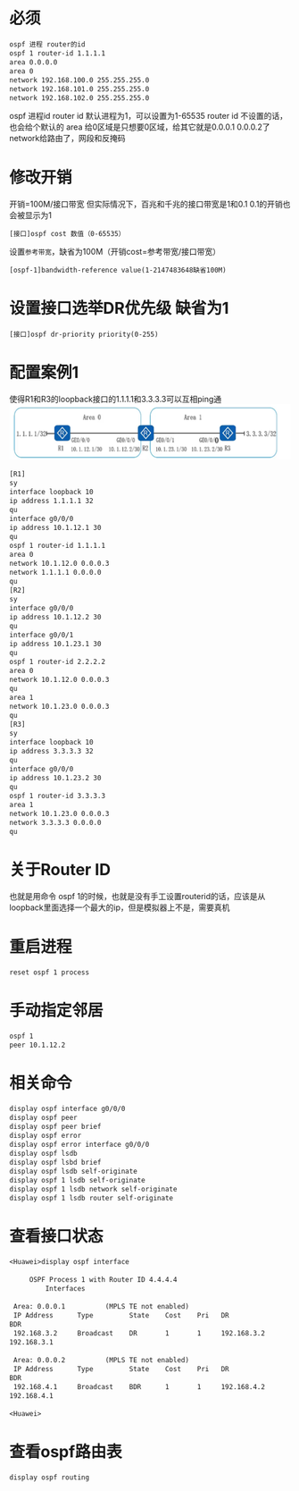 
# 必须
```
ospf 进程 router的id
ospf 1 router-id 1.1.1.1
area 0.0.0.0 
area 0
network 192.168.100.0 255.255.255.0
network 192.168.101.0 255.255.255.0
network 192.168.102.0 255.255.255.0
```
ospf 进程id router id
默认进程为1，可以设置为1-65535
router id 不设置的话，也会给个默认的
area 给0区域是只想要0区域，给其它就是0.0.0.1 0.0.0.2了
network给路由了，网段和反掩码
# 修改开销
开销=100M/接口带宽
但实际情况下，百兆和千兆的接口带宽是1和0.1      0.1的开销也会被显示为1
```
[接口]ospf cost 数值（0-65535）
```
设置`参考带宽`，缺省为100M（开销cost=参考带宽/接口带宽）
```
[ospf-1]bandwidth-reference value(1-2147483648缺省100M)
```
# 设置接口选举DR优先级 缺省为1
```
[接口]ospf dr-priority priority(0-255)
```
# 配置案例1
使得R1和R3的loopback接口的1.1.1.1和3.3.3.3可以互相ping通
![image-20247165643519.png|500](7_8ENSP实验配置/1ospf配置/ospf配置/image-20247165643519.png)

```
[R1]
sy
interface loopback 10
ip address 1.1.1.1 32
qu
interface g0/0/0
ip address 10.1.12.1 30
qu
ospf 1 router-id 1.1.1.1
area 0
network 10.1.12.0 0.0.0.3
network 1.1.1.1 0.0.0.0
qu
[R2]
sy
interface g0/0/0
ip address 10.1.12.2 30
qu
interface g0/0/1
ip address 10.1.23.1 30
qu
ospf 1 router-id 2.2.2.2
area 0
network 10.1.12.0 0.0.0.3
qu
area 1
network 10.1.23.0 0.0.0.3
qu
[R3]
sy
interface loopback 10
ip address 3.3.3.3 32
qu
interface g0/0/0
ip address 10.1.23.2 30
qu
ospf 1 router-id 3.3.3.3
area 1
network 10.1.23.0 0.0.0.3
network 3.3.3.3 0.0.0.0
qu

```

# 关于Router ID
也就是用命令 ospf 1的时候，也就是没有手工设置routerid的话，应该是从loopback里面选择一个最大的ip，但是模拟器上不是，需要真机
# 重启进程
```
reset ospf 1 process
```
# 手动指定邻居
```
ospf 1
peer 10.1.12.2
```
# 相关命令
```
display ospf interface g0/0/0
display ospf peer 
display ospf peer brief
display ospf error
display ospf error interface g0/0/0
display ospf lsdb
display ospf lsbd brief
display ospf lsdb self-originate
display ospf 1 lsdb self-originate
display ospf 1 lsdb network self-originate
display ospf 1 lsdb router self-originate
```

# 查看接口状态
```
<Huawei>display ospf interface 

	 OSPF Process 1 with Router ID 4.4.4.4
		 Interfaces 

 Area: 0.0.0.1          (MPLS TE not enabled)
 IP Address      Type         State    Cost    Pri   DR              BDR 
 192.168.3.2     Broadcast    DR       1       1     192.168.3.2     192.168.3.1
 
 Area: 0.0.0.2          (MPLS TE not enabled)
 IP Address      Type         State    Cost    Pri   DR              BDR 
 192.168.4.1     Broadcast    BDR      1       1     192.168.4.2     192.168.4.1
 
<Huawei>
```
# 查看ospf路由表
```
display ospf routing
```
